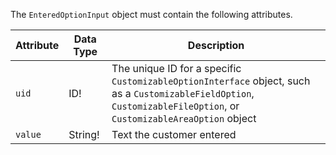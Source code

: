 The `EnteredOptionInput` object must contain the following attributes.

Attribute |  Data Type | Description
--- | --- | ---
`uid` | ID! | The unique ID for a specific `CustomizableOptionInterface` object, such as a `CustomizableFieldOption`, `CustomizableFileOption`,  or `CustomizableAreaOption` object
`value` | String! | Text the customer entered
